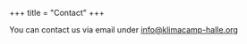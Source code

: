 +++
title = "Contact"
+++

You can contact us via email under [info@klimacamp-halle.org](mailto:info@klimacamp-halle.org)
